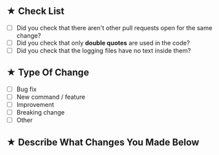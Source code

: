 <!-- PUT A 'x' INSIDE THE BRACKETS FOR A CHECK MARK -->
## ★ Check List

* [ ] Did you check that there aren't other pull requests open for the same change?
* [ ] Did you check that only **double quotes** are used in the code?
* [ ] Did you check that the logging files have no text inside them?

<!-- CHECK THE TYPE OF CHANGE YOU MADE -->
## ★ Type Of Change

* [ ] Bug fix
* [ ] New command / feature
* [ ] Improvement
* [ ] Breaking change
* [ ] Other

<!-- PLEASE MAKE SURE YOUR SPECIFIC FOR WHAT CHANGES YOU MADE -->
## ★ Describe What Changes You Made Below
